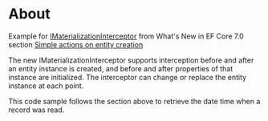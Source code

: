 ﻿# About

Example for [IMaterializationInterceptor](https://github.com/dotnet/efcore/blob/main/src/EFCore/Diagnostics/IMaterializationInterceptor.cs) from What's New in EF Core 7.0 section [Simple actions on entity creation](https://learn.microsoft.com/en-us/ef/core/what-is-new/ef-core-7.0/whatsnew#simple-actions-on-entity-creation)

The new IMaterializationInterceptor supports interception before and after an entity instance is created, and before and after properties of that instance are initialized. The interceptor can change or replace the entity instance at each point.

This code sample follows the section above to retrieve the date time when a record was read.

